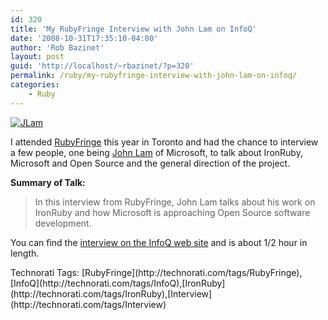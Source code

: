 ```yaml
---
id: 320
title: 'My RubyFringe Interview with John Lam on InfoQ'
date: '2008-10-31T17:35:10-04:00'
author: 'Rob Bazinet'
layout: post
guid: 'http://localhost/~rbazinet/?p=320'
permalink: /ruby/my-rubyfringe-interview-with-john-lam-on-infoq/
categories:
    - Ruby
---
```


[![JLam](https://accidentaltechnologist.com/files/media/image/WindowsLiveWriter/MyRubyFringeInterviewwithJohnLamonInfoQ_F5EE/JLam_thumb.jpg "JLam")](https://accidentaltechnologist.com/files/media/image/WindowsLiveWriter/MyRubyFringeInterviewwithJohnLamonInfoQ_F5EE/JLam_2.jpg)

I attended [RubyFringe](http://rubyfringe.com/) this year in Toronto and had the chance to interview a few people, one being [John Lam](http://www.iunknown.com/) of Microsoft, to talk about IronRuby, Microsoft and Open Source and the general direction of the project.

**Summary of Talk:**

> In this interview from RubyFringe, John Lam talks about his work on IronRuby and how Microsoft is approaching Open Source software development.

You can find the [interview on the InfoQ web site](http://www.infoq.com/interviews/lam-ironruby-ms-opensource) and is about 1/2 hour in length.

<div class="wlWriterEditableSmartContent" id="scid:0767317B-992E-4b12-91E0-4F059A8CECA8:266cfa47-1e8b-44e9-8b79-cd80c911aa76" style="padding-right: 0px; display: inline; padding-left: 0px; float: none; padding-bottom: 0px; margin: 0px; padding-top: 0px">Technorati Tags: [RubyFringe](http://technorati.com/tags/RubyFringe),[InfoQ](http://technorati.com/tags/InfoQ),[IronRuby](http://technorati.com/tags/IronRuby),[Interview](http://technorati.com/tags/Interview)</div>